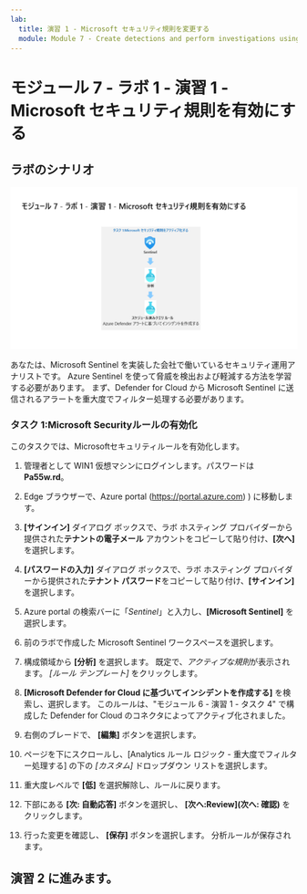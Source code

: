 ```yaml
---
lab:
  title: 演習 1 ‐ Microsoft セキュリティ規則を変更する
  module: Module 7 - Create detections and perform investigations using Microsoft Sentinel
---
```


# <a name="module-7---lab-1---exercise-1---modify-a-microsoft-security-rule"></a>モジュール 7 - ラボ 1 - 演習 1 - Microsoft セキュリティ規則を有効にする

## <a name="lab-scenario"></a>ラボのシナリオ

![ラボの概要。](../Media/SC-200-Lab_Diagrams_Mod7_L1_Ex1.png)

あなたは、Microsoft Sentinel を実装した会社で働いているセキュリティ運用アナリストです。 Azure Sentinel を使って脅威を検出および軽減する方法を学習する必要があります。 まず、Defender for Cloud から Microsoft Sentinel に送信されるアラートを重大度でフィルター処理する必要があります。 


### <a name="task-1-activate-a-microsoft-security-rule"></a>タスク 1:Microsoft Securityルールの有効化

このタスクでは、Microsoftセキュリティルールを有効化します。

1. 管理者として WIN1 仮想マシンにログインします。パスワードは**Pa55w.rd**。  

1. Edge ブラウザーで、Azure portal (https://portal.azure.com) ) に移動します。

1. **[サインイン]** ダイアログ ボックスで、ラボ ホスティング プロバイダーから提供された**テナントの電子メール** アカウントをコピーして貼り付け、**[次へ]** を選択します。

1. **[パスワードの入力]** ダイアログ ボックスで、ラボ ホスティング プロバイダーから提供された**テナント パスワード**をコピーして貼り付け、**[サインイン]** を選択します。

1. Azure portal の検索バーに「*Sentinel*」と入力し、**[Microsoft Sentinel]** を選択します。

1. 前のラボで作成した Microsoft Sentinel ワークスペースを選択します。

1. 構成領域から **[分析]** を選択します。 既定で、*アクティブな規則*が表示されます。 *[ルール テンプレート]* をクリックします。

1. **[Microsoft Defender for Cloud に基づいてインシデントを作成する]** を検索し、選択します。 このルールは、"モジュール 6 - 演習 1 - タスク 4" で構成した Defender for Cloud のコネクタによってアクティブ化されました。 

1. 右側のブレードで、 **[編集]** ボタンを選択します。

1. ページを下にスクロールし、[Analytics ルール ロジック - 重大度でフィルター処理する] の下の *[カスタム]* ドロップダウン リストを選択します。

1. 重大度レベルで **[低]** を選択解除し、ルールに戻ります。

1. 下部にある **[次: 自動応答]** ボタンを選択し、 **[次へ:Review](次へ: 確認)** をクリックします。

1. 行った変更を確認し、 **[保存]** ボタンを選択します。 分析ルールが保存されます。

## <a name="proceed-to-exercise-2"></a>演習 2 に進みます。
